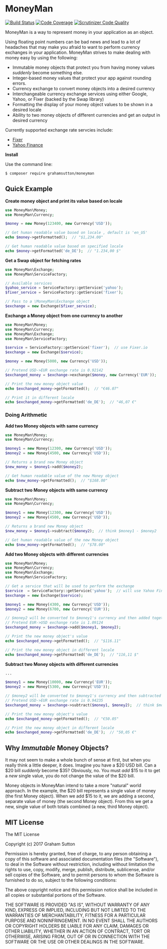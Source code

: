 # MoneyMan

[![Build Status](https://scrutinizer-ci.com/g/grahamsutton/moneyman/badges/build.png?b=master)](https://scrutinizer-ci.com/g/grahamsutton/moneyman/build-status/master)
[![Code Coverage](https://scrutinizer-ci.com/g/grahamsutton/moneyman/badges/coverage.png?b=master)](https://scrutinizer-ci.com/g/grahamsutton/moneyman/?branch=master)
[![Scrutinizer Code Quality](https://scrutinizer-ci.com/g/grahamsutton/moneyman/badges/quality-score.png?b=master)](https://scrutinizer-ci.com/g/grahamsutton/moneyman/?branch=master)


MoneyMan is a way to represent money in your application as an object.


Using floating point numbers can be bad news and lead to a lot of headaches that may make you afraid to want to perform currency exchanges in your application. MoneyMan strives to make dealing with money easy by using the following:

* Immutable money objects that protect you from having money values *suddenly* become something else.
* Integer-based money values that protect your app against rounding errors.
* Currency exchange to convert money objects into a desired currency
* Interchangeable currency exchange services using either Google, Yahoo, or Fixer (backed by the Swap library)
* Formatting the display of your money object values to be shown in a desired locale
* Ability to two money objects of different currencies and get an output in desired currency

Currently supported exchange rate servcies include:

* [Fixer](http://fixer.io/)
* [Yahoo Finance](https://finance.yahoo.com)

**Install**

Use the command line:
```bash
$ composer require grahamsutton/moneyman
```

## Quick Example

**Create money object and print its value based on locale**
```php
use MoneyMan\Money;
use MoneyMan\Currency;

$money = new Money(123400, new Currency('USD'));

// Get human readable value based on locale , default is 'en_US'
echo $money->getFormatted();  // "$1,234.00"

// Get human readable value based on specified locale
echo $money->getFormatted('de_DE');  // "1.234,00 $"
```

**Get a Swap object for fetching rates**
```php
use MoneyMan\Exchange;
use MoneyMan\ServiceFactory;

// Available services
$yahoo_service = ServiceFactory::getService('yahoo');
$fixer_service = ServiceFactory::getService('fixer');

// Pass to a \MoneyMan\Exchange object
$exchange = new Exchange($fixer_service);
```

**Exchange a Money object from one currency to another**
```php
use MoneyMan\Money;
use MoneyMan\Currency;
use MoneyMan\Exchange;
use MoneyMan\ServiceFactory;

$service = ServiceFactory::getService('fixer');  // use Fixer.io
$exchange = new Exchange($service);

$money = new Money(5000, new Currency('USD'));

// Pretend USD->EUR exchange rate is 0.92142
$exchanged_money = $exchange->exchange($money, new Currency('EUR'));

// Print the new money object value
echo $exchanged_money->getFormatted();  // "€46.07"

// Print it in different locale
echo $exchanged_money->getFormatted('de_DE');  // "46,07 €"
```

### Doing Arithmetic

**Add two Money objects with same currency**
```php
use MoneyMan\Money;
use MoneyMan\Currency;

$money1 = new Money(12300, new Currency('USD'));
$money2 = new Money(4500, new Currency('USD'));

// Returns a brand new Money object
$new_money = $money1->add($money2);

// Get human readable value of the new Money object
echo $new_money->getFormatted();  // "$168.00"
```

**Subtract two Money objects with same currency**
```php
use MoneyMan\Money;
use MoneyMan\Currency;

$money1 = new Money(12300, new Currency('USD'));
$money2 = new Money(4500, new Currency('USD'));

// Returns a brand new Money object
$new_money = $money1->subtract($money2);  // think $money1 - $money2

// Get human readable value of the new Money object
echo $new_money->getFormatted();  // "$78.00"
```

**Add two Money objects with different currencies**
```php
use MoneyMan\Money;
use MoneyMan\Currency;
use MoneyMan\Exchange;
use MoneyMan\ServiceFactory;

// Get a service that will be used to perform the exchange
$service  = ServiceFactory::getService('yahoo');  // will use Yahoo Finance
$exchange = new Exchange($service);

$money1 = new Money(4300, new Currency('USD'));
$money2 = new Money(6700, new Currency('EUR'));

// $money2 will be converted to $money1's currency and then added together.
// Pretend EUR->USD exchange rate is 1.09124
$exchanged_money = $exchange->add($money1, $money2);

// Print the new money object's value
echo $exchanged_money->getFormatted();  // "$116.11"

// Print the new money object in different locale
echo $exchanged_money->getFormatted('de_DE');  // "116,11 $"
```

**Subtract two Money objects with different currencies**
```php
...

$money1 = new Money(10000, new Currency('EUR'));
$money2 = new Money(5300, new Currency('USD'));

// $money2 will be converted to $money1's currency and then subtracted from $money1
// Pretend USD->EUR exchange rate is 0.94235
$exchanged_money = $exchange->subtract($money1, $money2);  // think $money1 - $money2

// Print the new money object's value
echo $exchanged_money->getFormatted();  // "€50.05"

// Print the new money object in different locale
echo $exchanged_money->getFormatted('de_DE');  // "50,05 €"
```

## Why *Immutable* Money Objects?

It may not seem to make a whole bunch of sense at first, but when you really think a little deeper, it does. Imagine you have a $20 USD bill. Can a $20 bill *suddenly* become $35? Obviously, no. You must *add* $15 to it to get a *new* single value, you do not change the value of the $20 bill.

Money objects in MoneyMan intend to take a more "natural" world approach. In the example, the $20 bill represents a single value of money (the first Money object). When we add $15 to it, we are adding a second, separate value of money (the second Money object). From this we get a new, single value of both totals combined (a new, third Money object).

## MIT License

The MIT License

Copyright (c) 2017 Graham Sutton

Permission is hereby granted, free of charge, 
to any person obtaining a copy of this software and 
associated documentation files (the "Software"), to 
deal in the Software without restriction, including 
without limitation the rights to use, copy, modify, 
merge, publish, distribute, sublicense, and/or sell 
copies of the Software, and to permit persons to whom 
the Software is furnished to do so, 
subject to the following conditions:

The above copyright notice and this permission notice 
shall be included in all copies or substantial portions of the Software.

THE SOFTWARE IS PROVIDED "AS IS", WITHOUT WARRANTY OF ANY KIND, 
EXPRESS OR IMPLIED, INCLUDING BUT NOT LIMITED TO THE WARRANTIES 
OF MERCHANTABILITY, FITNESS FOR A PARTICULAR PURPOSE AND NONINFRINGEMENT. 
IN NO EVENT SHALL THE AUTHORS OR COPYRIGHT HOLDERS BE LIABLE FOR 
ANY CLAIM, DAMAGES OR OTHER LIABILITY, WHETHER IN AN ACTION OF CONTRACT, 
TORT OR OTHERWISE, ARISING FROM, OUT OF OR IN CONNECTION WITH THE 
SOFTWARE OR THE USE OR OTHER DEALINGS IN THE SOFTWARE.
